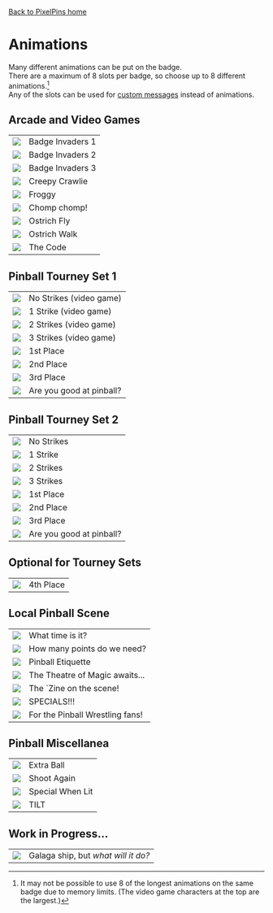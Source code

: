 <a href="../">Back to PixelPins home</a>

# Animations
Many different animations can be put on the badge.\
There are a maximum of 8 slots per badge, so choose up to 8 different animations.[^1]\
Any of the slots can be used for [custom messages](../custom_text) instead of animations.

## Arcade and Video Games

|  |  |
|  :---:    |  :---        |
|  <kbd><img src="../images/Invaders1_PREVIEW.gif"></kbd>  |  Badge Invaders 1  |
|  <kbd><img src="../images/Invaders2_PREVIEW.gif"></kbd>  |  Badge Invaders 2  |
|  <kbd><img src="../images/Invaders3_PREVIEW.gif"></kbd>  |  Badge Invaders 3  |
|  <kbd><img src="../images/Centipede_PREVIEW.gif"></kbd>  |  Creepy Crawlie  |
|  <kbd><img src="../images/Frogger_PREVIEW.gif"></kbd>  |  Froggy  |
|  <kbd><img src="../images/Pacman_PREVIEW.gif"></kbd>  |  Chomp chomp!  |
|  <kbd><img src="../images/JOUSTFLY_PREVIEW.gif"></kbd>  |  Ostrich Fly  |
|  <kbd><img src="../images/JOUSTWALK_PREVIEW.gif"></kbd>  |  Ostrich Walk  |
|  <kbd><img src="../images/IBrokeTheCode_PREVIEW.gif"></kbd>  |  The Code  |

## Pinball Tourney Set 1

|  |  |
|  :---:    |  :---        |
|  <kbd><img src="../images/KnockoutHeart3_PREVIEW.gif"></kbd>  |  No Strikes (video game)  |
|  <kbd><img src="../images/KnockoutHeart2_PREVIEW.gif"></kbd>  |  1 Strike (video game)  |
|  <kbd><img src="../images/KnockoutHeart1_PREVIEW.gif"></kbd>  |  2 Strikes (video game)  |
|  <kbd><img src="../images/GAME_OVER_PREVIEW.gif"></kbd>  |  3 Strikes (video game)  |
|  <kbd><img src="../images/Knockout1ST_PREVIEW.gif"></kbd>  |  1st Place  |
|  <kbd><img src="../images/Knockout2ND_PREVIEW.gif"></kbd>  |  2nd Place  |
|  <kbd><img src="../images/Knockout3RD_PREVIEW.gif"></kbd>  |  3rd Place  |
|  <kbd><img src="../images/ISuckAtPinball_PREVIEW.gif"></kbd>  |  Are you good at pinball?  |

## Pinball Tourney Set 2

|  |  |
|  :---:    |  :---        |
|  <kbd><img src="../images/KnockoutNoStrikes_PREVIEW.gif"></kbd>  |  No Strikes  |
|  <kbd><img src="../images/KnockoutStrike1_PREVIEW.gif"></kbd>  |  1 Strike  |
|  <kbd><img src="../images/KnockoutStrike2_PREVIEW.gif"></kbd>  |  2 Strikes  |
|  <kbd><img src="../images/KnockoutStrike3_PREVIEW.gif"></kbd>  |  3 Strikes  |
|  <kbd><img src="../images/Knockout1ST_PREVIEW.gif"></kbd>  |  1st Place  |
|  <kbd><img src="../images/Knockout2ND_PREVIEW.gif"></kbd>  |  2nd Place  |
|  <kbd><img src="../images/Knockout3RD_PREVIEW.gif"></kbd>  |  3rd Place  |
|  <kbd><img src="../images/ISuckAtPinball_PREVIEW.gif"></kbd>  |  Are you good at pinball?  |

## Optional for Tourney Sets

|  |  |
|  :---:    |  :---        |
|  <kbd><img src="../images/Knockout4TH_PREVIEW.gif"></kbd>  |  4th Place  |

## Local Pinball Scene

|  |  |
|  :---:    |  :---        |
|  <kbd><img src="../images/Add-a-ballTime_PREVIEW.gif"></kbd>  |  What time is it?  |
|  <kbd><img src="../images/AllThePoints_PREVIEW.gif"></kbd>  |  How many points do we need?  |
|  <kbd><img src="../images/GoodLuckHaveFun_PREVIEW.gif"></kbd>  |  Pinball Etiquette  |
|  <kbd><img src="../images/MyBallsAreFullOfMagic_PREVIEW.gif"></kbd>  |  The Theatre of Magic awaits...  |
|  <kbd><img src="../images/SkillShot_PREVIEW.gif"></kbd>  |  The `Zine on the scene!  |
|  <kbd><img src="../images/SpecialsComingThrough_PREVIEW.gif"></kbd>  |  SPECIALS!!!  |
|  <kbd><img src="../images/SpecialK_PREVIEW.gif"></kbd>  |  For the Pinball Wrestling fans!  |

## Pinball Miscellanea

|  |  |
|  :---:    |  :---        |
|  <kbd><img src="../images/ExtraBall_PREVIEW.gif"></kbd>  |  Extra Ball  |
|  <kbd><img src="../images/ShootAgain_PREVIEW.gif"></kbd>  |  Shoot Again  |
|  <kbd><img src="../images/SpecialWhenLit_PREVIEW.gif"></kbd>  |  Special When Lit  |
|  <kbd><img src="../images/TILT_PREVIEW.gif"></kbd>  |  TILT  |

## Work in Progress...

|  |  |
|  :---:    |  :---        |
|  <kbd><img src="../images/Spaceship_PREVIEW.gif"></kbd>  |  Galaga ship, but *what will it do?*  |

[^1]: It may not be possible to use 8 of the longest animations on the same badge due to memory limits. (The video game characters at the top are the largest.)
